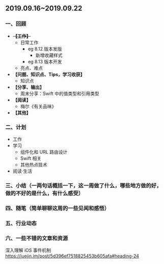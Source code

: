**2019.09.16~2019.09.22**
---
### 一、回顾
- ~~**【工作】**~~
   - 日常工作
      - eg 8.12 版本发版
         - 新增收藏样式
      - eg 8.13 版本开发
   - 亮点、难点
- **【问题、知识点、Tips，学习收获】**
   - 知识点
- **【分享、输出】**
   - 周末分享：Swift 中的值类型和引用类型
- **【阅读】**
   - 梅尔《有关品味》
- **【其他】**

### 二、计划
- 工作
- 学习
   - 组件化和 URL 路由设计
   - Swift 相关
   - 其他热点技术
- 阅读·生活
### 三、小结（一两句话概括一下，这一周做了什么，哪些地方做的好，做的不好的是什么，有什么感受）
### 四、随笔（简单聊聊这周的一些见闻和感悟）
### 五、行业动态
### 六、一些不错的文章和资源
深入理解 iOS 事件机制
<https://juejin.im/post/5d396ef7518825453b605afa#heading-24>
